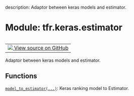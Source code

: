 description: Adaptor between keras models and estimator.

<div itemscope itemtype="http://developers.google.com/ReferenceObject">
<meta itemprop="name" content="tfr.keras.estimator" />
<meta itemprop="path" content="Stable" />
</div>

# Module: tfr.keras.estimator

<!-- Insert buttons and diff -->

<table class="tfo-notebook-buttons tfo-api nocontent" align="left">
<td>
  <a target="_blank" href="https://github.com/tensorflow/ranking/tree/master/tensorflow_ranking/python/keras/estimator.py">
    <img src="https://www.tensorflow.org/images/GitHub-Mark-32px.png" />
    View source on GitHub
  </a>
</td>
</table>

Adaptor between keras models and estimator.

## Functions

[`model_to_estimator(...)`](../../tfr/keras/estimator/model_to_estimator.md):
Keras ranking model to Estimator.
